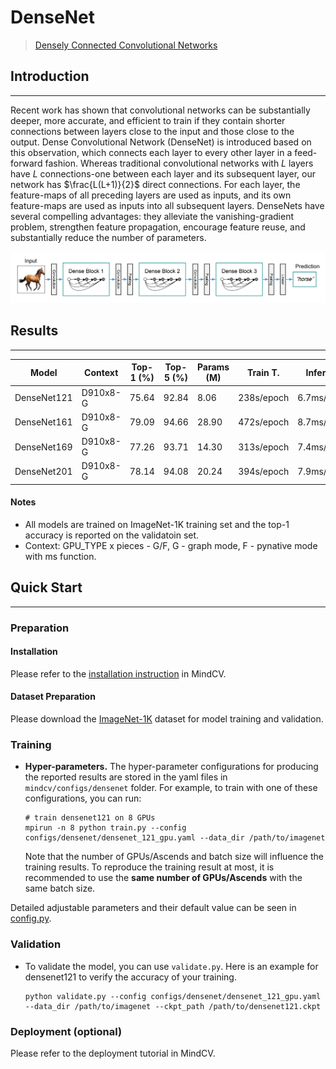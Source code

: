 # DenseNet
> [Densely Connected Convolutional Networks](https://arxiv.org/pdf/1608.06993.pdf)

## Introduction
***

Recent work has shown that convolutional networks can be substantially deeper, more accurate, and efficient to train if
they contain shorter connections between layers close to the input and those close to the output. Dense Convolutional
Network (DenseNet) is introduced based on this observation, which connects each layer to every other layer in a
feed-forward fashion. Whereas traditional convolutional networks with $L$ layers have $L$ connections-one between each
layer and its subsequent layer, our network has $\frac{L(L+1)}{2}$ direct connections. For each layer, the feature-maps
of all preceding layers are used as inputs, and its own feature-maps are used as inputs into all subsequent layers.
DenseNets have several compelling advantages: they alleviate the vanishing-gradient problem, strengthen feature
propagation, encourage feature reuse, and substantially reduce the number of parameters.

![](densenet.png)

## Results
***

| Model           | Context   |  Top-1 (%)  | Top-5 (%)  |  Params (M)    | Train T. | Infer T. |  Download | Config | Log |
|-----------------|-----------|-------|-------|------------|-------|--------|---|--------|--------------|
| DenseNet121 | D910x8-G | 75.64     | 92.84     | 8.06       | 238s/epoch | 6.7ms/step | [model]() | [cfg]() | [log]() |
| DenseNet161 | D910x8-G | 79.09     | 94.66     | 28.90      | 472s/epoch | 8.7ms/step | [model]() | [cfg]() | [log]() |
| DenseNet169 | D910x8-G | 77.26 | 93.71 | 14.30 | 313s/epoch | 7.4ms/step | [model]() | [cfg]() | [log]() |
| DenseNet201 | D910x8-G | 78.14 | 94.08 | 20.24 | 394s/epoch | 7.9ms/step | [model]() | [cfg]() | [log]() |

#### Notes

- All models are trained on ImageNet-1K training set and the top-1 accuracy is reported on the validatoin set.
- Context: GPU_TYPE x pieces - G/F, G - graph mode, F - pynative mode with ms function.  

## Quick Start
***
### Preparation

#### Installation
Please refer to the [installation instruction](https://github.com/mindspore-ecosystem/mindcv#installation) in MindCV.

#### Dataset Preparation
Please download the [ImageNet-1K](https://www.image-net.org/download.php) dataset for model training and validation.

### Training

- **Hyper-parameters.** The hyper-parameter configurations for producing the reported results are stored in the yaml files in `mindcv/configs/densenet` folder. For example, to train with one of these configurations, you can run:

  ```shell
  # train densenet121 on 8 GPUs
  mpirun -n 8 python train.py --config configs/densenet/densenet_121_gpu.yaml --data_dir /path/to/imagenet
  ```

  Note that the number of GPUs/Ascends and batch size will influence the training results. To reproduce the training result at most, it is recommended to use the **same number of GPUs/Ascends** with the same batch size.

Detailed adjustable parameters and their default value can be seen in [config.py](../../config.py).

### Validation

- To validate the model, you can use `validate.py`. Here is an example for densenet121 to verify the accuracy of your
  training.

  ```shell
  python validate.py --config configs/densenet/densenet_121_gpu.yaml --data_dir /path/to/imagenet --ckpt_path /path/to/densenet121.ckpt
  ```

### Deployment (optional)

Please refer to the deployment tutorial in MindCV.



